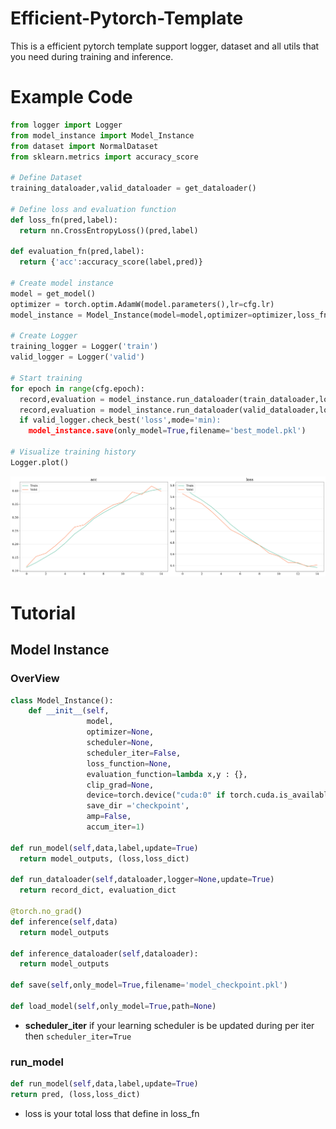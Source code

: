 # Efficient-Pytorch-Template
 This is a efficient pytorch template support logger, dataset and all utils that you need during training and inference.

# Example Code
``` python
from logger import Logger
from model_instance import Model_Instance
from dataset import NormalDataset
from sklearn.metrics import accuracy_score

# Define Dataset
training_dataloader,valid_dataloader = get_dataloader()

# Define loss and evaluation function
def loss_fn(pred,label):
  return nn.CrossEntropyLoss()(pred,label)

def evaluation_fn(pred,label):
  return {'acc':accuracy_score(label,pred)}

# Create model instance
model = get_model()
optimizer = torch.optim.AdamW(model.parameters(),lr=cfg.lr)
model_instance = Model_Instance(model=model,optimizer=optimizer,loss_fn=loss_fn,evaluation_fn=evaluation_fn)

# Create Logger
training_logger = Logger('train')
valid_logger = Logger('valid')

# Start training
for epoch in range(cfg.epoch):
  record,evaluation = model_instance.run_dataloader(train_dataloader,logger=training_logger,update=True)
  record,evaluation = model_instance.run_dataloader(valid_dataloader,logger=valid_logger,update=False)
  if valid_logger.check_best('loss',mode='min):
    model_instance.save(only_model=True,filename='best_model.pkl')

# Visualize training history
Logger.plot()
```
![](https://github.com/Coolshanlan/Efficient-Pytorch-Template/blob/main/image/logger_example1.png)

# Tutorial
## Model Instance
### OverView
```python
class Model_Instance():
    def __init__(self,
                 model,
                 optimizer=None,
                 scheduler=None,
                 scheduler_iter=False,
                 loss_function=None,
                 evaluation_function=lambda x,y : {},
                 clip_grad=None,
                 device=torch.device("cuda:0" if torch.cuda.is_available() else "cpu"),
                 save_dir ='checkpoint',
                 amp=False,
                 accum_iter=1)

def run_model(self,data,label,update=True)
  return model_outputs, (loss,loss_dict)

def run_dataloader(self,dataloader,logger=None,update=True)
  return record_dict, evaluation_dict

@torch.no_grad()
def inference(self,data)
  return model_outputs

def inference_dataloader(self,dataloader):
  return model_outputs

def save(self,only_model=True,filename='model_checkpoint.pkl')

def load_model(self,only_model=True,path=None)
```
- **scheduler_iter**
  if your learning scheduler is be updated during per iter then `scheduler_iter=True`
### run_model
```python
def run_model(self,data,label,update=True)
return pred, (loss,loss_dict)
```
- loss is your total loss that define in loss_fn